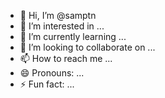 - 👋 Hi, I’m @samptn
- 👀 I’m interested in ...
- 🌱 I’m currently learning ...
- 💞️ I’m looking to collaborate on ...
- 📫 How to reach me ...
- 😄 Pronouns: ...
- ⚡ Fun fact: ...

<!---
samptn/samptn is a ✨ special ✨ repository because its `README.md` (this file) appears on your GitHub profile.
You can click the Preview link to take a look at your changes.
--->
